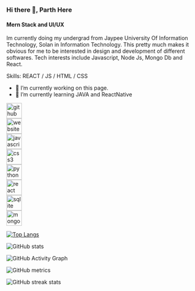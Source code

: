 ### Hi there 👋, Parth Here
#### Mern Stack and UI/UX
Im currently doing my undergrad from Jaypee University Of Information Technology, Solan in Information Technology. This pretty much makes it obvious for me to be interested in design and development of different softwares. Tech interests include Javascript, Node Js, Mongo Db and React.

Skills: REACT / JS / HTML / CSS

- 🔭 I’m currently working on this page. 
- 🌱 I’m currently learning JAVA and ReactNative 


[<img src='https://cdn.jsdelivr.net/npm/simple-icons@3.0.1/icons/github.svg' alt='github' height='40'>](https://github.com/parth-khare)  
[<img src='https://cdn.jsdelivr.net/npm/simple-icons@3.0.1/icons/icloud.svg' alt='website' height='40'>](https://parth-khare.github.io/Portfolio/)  
[<img src='https://drive.google.com/file/d/1hI4NJRDxB7hQTzRY3sI_lfU-FwSujNPU/view?usp=sharing' alt='javascript' height='40'>](https://www.w3schools.com/js/)  
[<img src='https://cdn.jsdelivr.net/npm/simple-icons@3.0.1/icons/css3.svg' alt='css3' height='40'>](https://www.w3schools.com/css/default.asp)  
[<img src='https://cdn.jsdelivr.net/npm/simple-icons@3.0.1/icons/python.svg' alt='python' height='40'>](https://www.w3schools.com/python/default.asp)  
[<img src='https://cdn.jsdelivr.net/npm/simple-icons@3.0.1/icons/react.svg' alt='react' height='40'>](https://reactjs.org/docs/getting-started.html)  
[<img src='https://cdn.jsdelivr.net/npm/simple-icons@3.0.1/icons/sqlite.svg' alt='sqlite' height='40'>](https://dev.mysql.com/doc/)  
[<img src='https://cdn.jsdelivr.net/npm/simple-icons@3.0.1/icons/mongodb.svg' alt='mongodb' height='40'>](https://www.mongodb.com/docs/)  

[![Top Langs](https://github-readme-stats.vercel.app/api/top-langs/?username=parth-khare)](https://github.com/anuraghazra/github-readme-stats)

![GitHub stats](https://github-readme-stats.vercel.app/api?username=parth-khare&show_icons=true)  

![GitHub Activity Graph](https://activity-graph.herokuapp.com/graph?username=parth-khare)  

![GitHub metrics](https://metrics.lecoq.io/parth-khare)  

![GitHub streak stats](https://github-readme-streak-stats.herokuapp.com/?user=parth-khare)  


